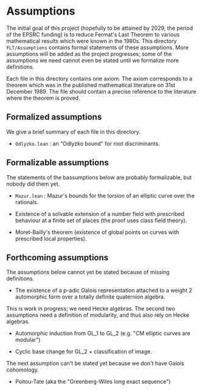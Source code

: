 # Assumptions

The initial goal of this project (hopefully to be attained by 2029,
the period of the EPSRC funding) is to reduce Fermat's Last Theorem
to various mathematical results which were known in the 1980s.
This directory `FLT/Assumptions` contains formal statements of these
assumptions. More assumptions will be added as the project progresses;
some of the assumptions we need cannot even be stated until we formalize
more definitions.

Each file in this directory contains one axiom. The axiom corresponds
to a theorem which was in the published mathematical literature
on 31st December 1989. The file should contain a precise reference to the
literature where the theorem is proved.

## Formalized assumptions

We give a brief summary of each file in this directory.

* `Odlyzko.lean` : an "Odlyzko bound" for root discriminants.

## Formalizable assumptions

The statements of the bassumptions below are probably formalizable,
but nobody did them yet.

* `Mazur.lean` : Mazur's bounds for the torsion of an elliptic curve over the rationals.

* Existence of a solvable extension of a number field with prescribed behaviour
at a finite set of places (the proof uses class field theory).

* Moret-Bailly's theorem (existence of global points on curves with prescribed
local properties).

## Forthcoming assumptions

The assumptions below cannot yet be stated because of missing definitions.

* The existence of a p-adic Galois representation attached to a weight 2 automorphic
form over a totally definite quaternion algebra.

This is work in progress; we need Hecke algebras. The second two assumptions need a
definition of modularity, and thus also rely on Hecke algebras.

* Automorphic induction from GL_1 to GL_2 (e.g. "CM elliptic curves are modular")

* Cyclic base change for GL_2 + classification of image.

The next assumption can't be stated yet because we don't have Galois cohomology.

* Poitou-Tate (aka the "Greenberg-Wiles long exact sequence")
